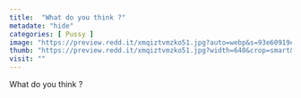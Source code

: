 ```yaml
---
title:  "What do you think ?"
metadate: "hide"
categories: [ Pussy ]
image: "https://preview.redd.it/xmqiztvmzko51.jpg?auto=webp&s=93e60919eb31446b9a58bf213bbab5716240494f"
thumb: "https://preview.redd.it/xmqiztvmzko51.jpg?width=640&crop=smart&auto=webp&s=595f19aaae119a50359780c8d8151a431e2cdd0d"
visit: ""
---
```

What do you think ?
